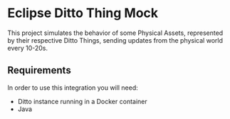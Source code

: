 # Eclipse Ditto Thing Mock
This project simulates the behavior of some Physical Assets, represented by their respective Ditto Things, sending updates from the physical world every 10-20s.

## Requirements
In order to use this integration you will need:
- Ditto instance running in a Docker container
- Java
